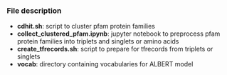 ### File description

* <b>cdhit.sh</b>: script to cluster pfam protein families <br>
* <b>collect_clustered_pfam.ipynb</b>: jupyter notebook to preprocess pfam protein families into triplets and singlets or amino acids<br>
* <b>create_tfrecords.sh</b>: script to prepare for tfrecords from triplets or singlets <br>
* <b>vocab</b>: directory containing vocabularies for ALBERT model <br>
